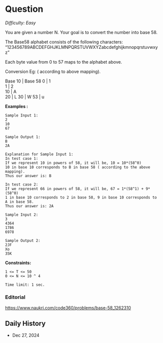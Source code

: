 # Question 

_Difficulty: Easy_

You are given a number N. Your goal is to convert the number into base 58.

The Base58 alphabet consists of the following characters: “123456789ABCDEFGHJKLMNPQRSTUVWXYZabcdefghijkmnopqrstuvwxyz”

Each byte value from 0 to 57 maps to the alphabet above.

Conversion Eg: ( according to above mapping).

Base 10 | Base 58
0       |     1  
1       |     2  
10      |     A  
20      |     L
30      |     W 
53      |     u 

**Examples :**
```
Sample Input 1:
2
10
67

Sample Output 1:
B
2A

Explanation for Sample Input 1:
In test case 1:
If we represent 10 in powers of 58, it will be, 10 = 10*(58^0)
10 in base 10 corresponds to B in base 58 ( according to the above mapping).
Thus our answer is: B

In test case 2:
If we represent 66 in powers of 58, it will be, 67 = 1*(58^1) + 9*(58^0)
1 in base 10 corresponds to 2 in base 58, 9 in base 10 corresponds to A in base 58.
Thus our answer is: 2A

Sample Input 2:
3
4364
1786
6978

Sample Output 2:
2JF
Xo
35K
```

**Constraints:**
```
1 <= T <= 50
0 <= N <= 10 ^ 4

Time limit: 1 sec.
```

### Editorial
https://www.naukri.com/code360/problems/base-58_1262310

## Daily History
- Dec 27, 2024